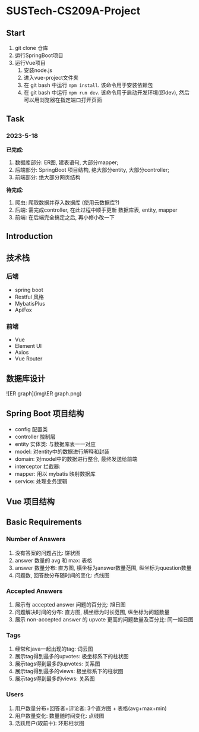 # SUSTech-CS209A-Project

## Start

1. git clone 仓库
2. 运行SpringBoot项目
3. 运行Vue项目
   1. 安装node.js
   2. 进入vue-project文件夹
   3. 在 git bash 中运行 `npm install`. 该命令用于安装依赖包
   4. 在 git bash 中运行 `npm run dev`. 该命令用于启动开发环境(即dev), 然后可以用浏览器在指定端口打开页面



## Task

### 2023-5-18

**已完成:**

1. 数据库部分: ER图, 建表语句, 大部分mapper;
2. 后端部分: SpringBoot 项目结构, 绝大部分entity, 大部分controller;
3. 前端部分: 绝大部分网页结构

**待完成:**

1. 爬虫: 爬取数据并存入数据库 (使用云数据库?)
2. 后端: 需完成controller, 在此过程中顺手更新 数据库表, entity, mapper
3. 前端: 在后端完全搞定之后, 再小修小改一下



## Introduction



## 技术栈

### 后端

+ spring boot
+ Restful 风格
+ MybatisPlus
+ ApiFox

### 前端

+ Vue
+ Element UI
+ Axios
+ Vue Router



## 数据库设计

![ER graph](img\ER graph.png)



## Spring Boot 项目结构

+ config 配置类
+ controller 控制层
+ entity 实体类: 与数据库表一一对应
+ model: 对entity中的数据进行解释和封装
+ domain: 对model中的数据进行整合, 最终发送给前端
+ interceptor 拦截器: 
+ mapper: 用以 mybatis 映射数据库 
+ service: 处理业务逻辑



## Vue 项目结构



## Basic Requirements

### Number of Answers

1. 没有答案的问题占比: 饼状图
2. answer 数量的 avg 和 max: 表格
3. answer 数量分布: 直方图, 横坐标为answer数量范围, 纵坐标为question数量
4. 问题数, 回答数分布随时间的变化: 点线图

### Accepted Answers

1. 展示有 accepted answer 问题的百分比: 旭日图
2. 问题解决时间的分布: 直方图, 横坐标为时长范围, 纵坐标为问题数量
3. 展示 non-accepted answer 的 upvote 更高的问题数量及百分比: 同一旭日图

### Tags	

1. 经常和java一起出现的tag: 词云图
2. 展示tag得到最多的upvotes: 极坐标系下的柱状图
3. 展示tags得到最多的upvotes: 关系图
4. 展示tag得到最多的views: 极坐标系下的柱状图
5. 展示tags得到最多的views: 关系图

### Users

1. 用户数量分布+回答者+评论者: 3个直方图 + 表格(avg+max+min)
2. 用户数量变化: 数量随时间变化: 点线图
3. 活跃用户(取前十): 环形柱状图

